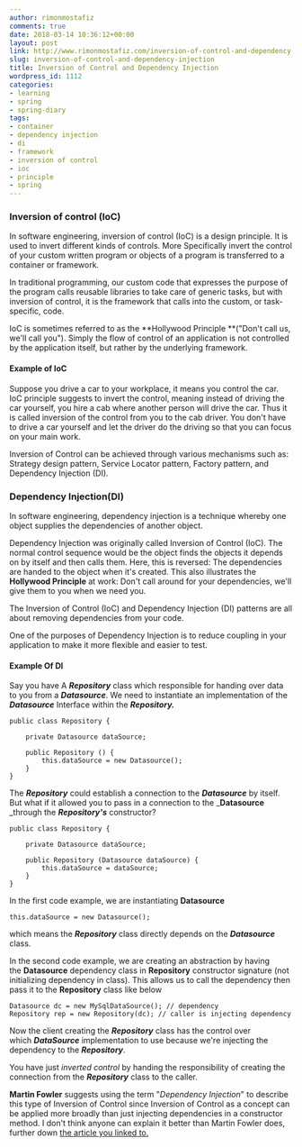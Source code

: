 ```yaml
---
author: rimonmostafiz
comments: true
date: 2018-03-14 10:36:12+00:00
layout: post
link: http://www.rimonmostafiz.com/inversion-of-control-and-dependency-injection/
slug: inversion-of-control-and-dependency-injection
title: Inversion of Control and Dependency Injection
wordpress_id: 1112
categories:
- learning
- spring
- spring-diary
tags:
- container
- dependency injection
- di
- framework
- inversion of control
- ioc
- principle
- spring
---
```


### Inversion of control (IoC)


In software engineering, inversion of control (IoC) is a design principle. It is used to invert different kinds of controls. More Specifically invert the control of your custom written program or objects of a program is transferred to a container or framework.

In traditional programming, our custom code that expresses the purpose of the program calls reusable libraries to take care of generic tasks, but with inversion of control, it is the framework that calls into the custom, or task-specific, code.

IoC is sometimes referred to as the **Hollywood Principle **("Don't call us, we'll call you"). Simply the flow of control of an application is not controlled by the application itself, but rather by the underlying framework.


#### Example of IoC


Suppose you drive a car to your workplace, it means you control the car. IoC principle suggests to invert the control, meaning instead of driving the car yourself, you hire a cab where another person will drive the car. Thus it is called inversion of the control from you to the cab driver. You don't have to drive a car yourself and let the driver do the driving so that you can focus on your main work.

Inversion of Control can be achieved through various mechanisms such as: Strategy design pattern, Service Locator pattern, Factory pattern, and Dependency Injection (DI).


### Dependency Injection(DI)


In software engineering, dependency injection is a technique whereby one object supplies the dependencies of another object.

Dependency Injection was originally called Inversion of Control (IoC). The normal control sequence would be the object finds the objects it depends on by itself and then calls them. Here, this is reversed: The dependencies are handed to the object when it's created. This also illustrates the **Hollywood Principle** at work: Don't call around for your dependencies, we'll give them to you when we need you.

The Inversion of Control (IoC) and Dependency Injection (DI) patterns are all about removing dependencies from your code.

One of the purposes of Dependency Injection is to reduce coupling in your application to make it more flexible and easier to test.


#### Example Of DI


Say you have A **_Repository_** class which responsible for handing over data to you from a _**Datasource**_. We need to instantiate an implementation of the **_Datasource_** Interface within the _**Repository.**_

    
    public class Repository {
    
        private Datasource dataSource;
    
        public Repository () {
            this.dataSource = new Datasource();
        }
    }


The **_Repository_** could establish a connection to the _**Datasource**_ by itself. But what if it allowed you to pass in a connection to the _**Datasource** _through the _**Repository's**_ constructor?

    
    public class Repository {
    
        private Datasource dataSource;
    
        public Repository (Datasource dataSource) {
            this.dataSource = dataSource;
        }
    }


In the first code example, we are instantiating **Datasource**

    
    this.dataSource = new Datasource();


which means the _**Repository**_ class directly depends on the _**Datasource**_ class.

In the second code example, we are creating an abstraction by having the **Datasource** dependency class in **Repository** constructor signature (not initializing dependency in class).
This allows us to call the dependency then pass it to the **Repository** class like below

    
    Datasource dc = new MySqlDataSource(); // dependency
    Repository rep = new Repository(dc); // caller is injecting dependency


Now the client creating the _**Repository**_ class has the control over which _**DataSource**_ implementation to use because we're injecting the dependency to the _**Repository**_.

You have just _inverted control_ by handing the responsibility of creating the connection from the _**Repository**_ class to the caller.

**Martin Fowler** suggests using the term "_Dependency Injection_" to describe this type of Inversion of Control since Inversion of Control as a concept can be applied more broadly than just injecting dependencies in a constructor method.
I don't think anyone can explain it better than Martin Fowler does, further down [the article you linked to.](http://www.martinfowler.com/articles/injection.html)
